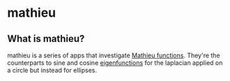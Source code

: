 # mathieu

## What is mathieu?

mathieu is a series of apps that investigate [Mathieu functions](https://en.wikipedia.org/wiki/Mathieu_function). They're the counterparts to sine and cosine [eigenfunctions](https://en.wikipedia.org/wiki/Eigenfunction) for the laplacian applied on a circle but instead for ellipses.